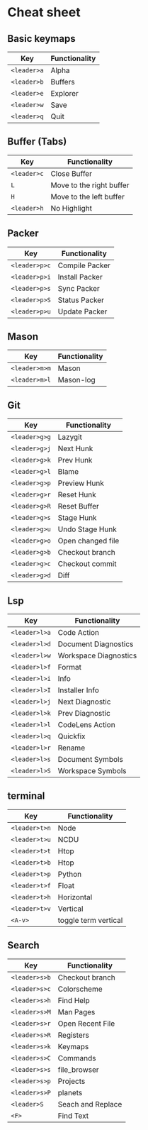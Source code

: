 # Cheat sheet

## Basic keymaps

| Key         | Functionality |
| ----------- | ------------- |
| `<leader>a` | Alpha         |
| `<leader>b` | Buffers       |
| `<leader>e` | Explorer      |
| `<leader>w` | Save          |
| `<leader>q` | Quit          |

## Buffer (Tabs)

| Key         | Functionality            |
| ----------- | ------------------------ |
| `<leader>c` | Close Buffer             |
| `L`         | Move to the right buffer |
| `H`         | Move to the left buffer  |
| `<leader>h` | No Highlight             |

## Packer

| Key           | Functionality  |
| ------------- | -------------- |
| `<leader>p>c` | Compile Packer |
| `<leader>p>i` | Install Packer |
| `<leader>p>s` | Sync Packer    |
| `<leader>p>S` | Status Packer  |
| `<leader>p>u` | Update Packer  |

## Mason

| Key           | Functionality |
| ------------- | ------------- |
| `<leader>m>m` | Mason         |
| `<leader>m>l` | Mason-log     |

## Git

| Key           | Functionality     |
| ------------- | ----------------- |
| `<leader>g>g` | Lazygit           |
| `<leader>g>j` | Next Hunk         |
| `<leader>g>k` | Prev Hunk         |
| `<leader>g>l` | Blame             |
| `<leader>g>p` | Preview Hunk      |
| `<leader>g>r` | Reset Hunk        |
| `<leader>g>R` | Reset Buffer      |
| `<leader>g>s` | Stage Hunk        |
| `<leader>g>u` | Undo Stage Hunk   |
| `<leader>g>o` | Open changed file |
| `<leader>g>b` | Checkout branch   |
| `<leader>g>c` | Checkout commit   |
| `<leader>g>d` | Diff              |

## Lsp

| Key           | Functionality         |
| ------------- | --------------------- |
| `<leader>l>a` | Code Action           |
| `<leader>l>d` | Document Diagnostics  |
| `<leader>l>w` | Workspace Diagnostics |
| `<leader>l>f` | Format                |
| `<leader>l>i` | Info                  |
| `<leader>l>I` | Installer Info        |
| `<leader>l>j` | Next Diagnostic       |
| `<leader>l>k` | Prev Diagnostic       |
| `<leader>l>l` | CodeLens Action       |
| `<leader>l>q` | Quickfix              |
| `<leader>l>r` | Rename                |
| `<leader>l>s` | Document Symbols      |
| `<leader>l>S` | Workspace Symbols     |

## terminal

| Key           | Functionality        |
| ------------- | -------------------- |
| `<leader>t>n` | Node                 |
| `<leader>t>u` | NCDU                 |
| `<leader>t>t` | Htop                 |
| `<leader>t>b` | Htop                 |
| `<leader>t>p` | Python               |
| `<leader>t>f` | Float                |
| `<leader>t>h` | Horizontal           |
| `<leader>t>v` | Vertical             |
| `<A-v>`       | toggle term vertical |

## Search

| Key           | Functionality     |
| ------------- | ----------------- |
| `<leader>s>b` | Checkout branch   |
| `<leader>s>c` | Colorscheme       |
| `<leader>s>h` | Find Help         |
| `<leader>s>M` | Man Pages         |
| `<leader>s>r` | Open Recent File  |
| `<leader>s>R` | Registers         |
| `<leader>s>k` | Keymaps           |
| `<leader>s>C` | Commands          |
| `<leader>s>s` | file_browser      |
| `<leader>s>p` | Projects          |
| `<leader>s>P` | planets           |
| `<leader>S`   | Seach and Replace |
| `<F>`         | Find Text         |
